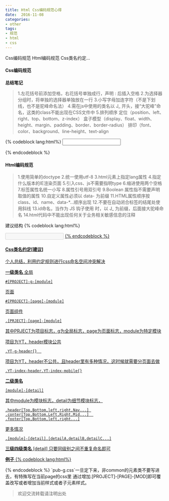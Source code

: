 ```yaml
---
title: Html Css编码规范心得
date:  2016-11-08
categories: 
- other
tags: 
- 规范
- html 
- css
---
```

Css编码规范 Html编码规范 Css类名约定…
<!--more-->
#### Css编码规范
**总结笔记**
>1.左花括号前添加空格，右花括号单独成行，声明 : 后插入空格
2.为选择器分组时，将单独的选择器单独放在一行
3.小写字母加连字符（不是下划线，也不是驼峰命名法）
4.需在js中使用的类名以 J_ 开头，接“大驼峰”命名，这类的class不能出现在CSS文件中
5.排列顺序
定位（position、left、right、top、bottom、z-index）
盒子模型（display、float、width、height、margin、padding、border、border-radius）
排印（font、color、background、line-height、text-align

{% codeblock lang:html%}
<input type="text" class="J_UserType_Email">
<style>
.selector,
.mod-example {
  /* 定位 */
  position: absolute;
  top: 0;
  right: 0;
  bottom: 0;
  left: 0;
  z-index: 100;
  /* 盒模型 */
  display: block;
  float: right;
  width: 100px;
  height: 100px;
  margin: 15px auto;
  padding: 10px 15px;
  border: 1px solid #ccc;
  /* 排印 */
  font: normal 13px "Helvetica Neue", sans-serif;
  line-height: 1.5;
  color: #333;
  background-color: #f5f5f5;
  text-align: center;
}
</style>
{% endcodeblock %}


#### Html编码规范
>1.使用简单的doctype
2.统一使用utf-8
3.html元素上指定lang属性
4.指定什么版本的IE渲染页面
5.引入css、js不需要指明type
6.缩进使用两个空格
7.标签属性名统一小写
8.属性引号用双引号
9.Boolean 属性指不需要声明取值的属性
10.自定义属性必须以 data- 为前缀
11.HTML属性顺序按class、id、name、data-*…顺序出现
12.不要在自动闭合标签的结尾处使用斜线
13.id命名，当作为 JS 钩子使用 时，以 J_ 为前缀，后面接大驼峰命名
14.html代码中不能出现任何关于业务相关敏感信息的注释

建议结构
{% codeblock lang:html%}
<!DOCTYPE html>
<html>
  <head>
    <meta charset="UTF-8">
    <meta lang="zh">
    <meta http-equiv="X-UA-Compatible" content="IE=edge,chrome=1">
    <meta name="renderer" content="webkit">
    <meta name="description" content="">
    <meta name="keyword" content="">
    <title>demo</title>
    <link rel="stylesheet" href="example.css">
  </head>
  <body>
      <input type="text" disabled>
      <a class="..." id="..." data-modal="toggle" href="#">
      <script src="example.js"></script>
  </body>
</html>
{% endcodeblock %}



#### Css类名约定[建议]
个人总结，利用约定规则进行css命名空间冲突解决

**一级类名**
全局
```
#[PROJECT]-g-[module]
```

页面
```
#[PROJECT]-[page]-[module]
```

页面组件
```
.[PRJECT]-[page]-[module]
```

其中PRJECT为项目标志，g为全局标志，page为页面标志，module为特定模块

项目为YT，header模块公共

```
.YT-g-header{}  
```

项目为YT，header不公共，且header里有多种情况，这时候就需要分页面去做
```
.YT-index-header.YT-index-mobile{}
```
**二级类名**
```
[module]-[detail]
```
其中module为模块标志，detail为细节模块标志，
```
.header[Top,Bottom,left,right,Nav...] 
.conter[Top,Bottom,Left,Right,Mid...]  
.footer[Top,Bottom,left,right...]
```
更多情况
```
.[module]-[detail].[detailA,detailB,detailC...]
 ```
**三级四级类名**
[detail] 只要同级别之间不重复命名即可

**例子**
{% codeblock lang:html%}
<div class="YT-g-header YT-index-header YT-index-mobile"></div>
<div class="YT-g-header YT-index-trade"></div>
<div class="YT-index-conter YT-index-mobile">
    <div class="conter-top dog none">
        <span></span>
    </div>
    <div class="conter-top cat">
        <a href ="#" class="spat"></a>
        <b class="name"></b>
        <p class="desp"></p>
    </div>
    <div class="conter-mid"></div>
    <div class="conter-bottom"></div>
</div>
<div class="YT-index-conter YT-index-trade"></div>
<div class="YT-g-footer YT-index-mobile"></div>
<div class="YT-g-footer YT-index-trade"></div>
{% endcodeblock %}
`pub-g.css`一旦定下来，非common的元素类不要写进去，有特殊写在当前page的css里 通过增加.[PROJECT]-[PAGE]-[MOD]即可覆盖改写或者增加当前样式或者子元素样式。

>欢迎交流转载请注明出处